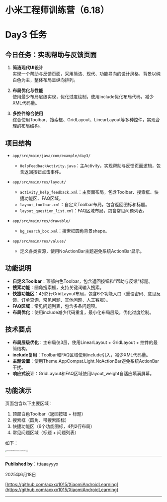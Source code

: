 # 小米工程师训练营（6.18）
# Day3 任务

## 今日任务：实现帮助与反馈页面

1. **简洁现代UI设计**  
   实现一个帮助与反馈页面，采用简洁、现代、功能导向的设计风格，背景以纯白色为主，整体布局呈纵向排列。

2. **布局优化与性能**  
   使用最少布局层级实现，优化过度绘制，使用include优化布局代码，减少XML代码量。

3. **多控件综合使用**  
   综合使用Toolbar、搜索框、GridLayout、LinearLayout等多种控件，实现合理的布局结构。

## 项目结构

- `app/src/main/java/com/example/day3/`  
  - `HelpFeedbackActivity.java`：主Activity，实现帮助与反馈页面逻辑，包含返回按钮点击事件。

- `app/src/main/res/layout/`  
  - `activity_help_feedback.xml`：主页面布局，包含Toolbar、搜索框、快捷功能区、FAQ区域。
  - `layout_toolbar.xml`：自定义Toolbar布局，包含返回图标和标题。
  - `layout_question_list.xml`：FAQ区域布局，包含常见问题列表。

- `app/src/main/res/drawable/`  
  - `bg_search_box.xml`：搜索框圆角背景shape。

- `app/src/main/res/values/`  
  - 定义各类资源，使用NoActionBar主题避免系统ActionBar显示。

## 功能说明

- **自定义Toolbar**：顶部白色Toolbar，包含返回按钮和"帮助与反馈"标题。
- **搜索功能**：圆角搜索框，支持关键词输入搜索。
- **快捷功能区**：4列2行GridLayout布局，包含6个功能入口（重设密码、意见反馈、订单查询、常见问题、其他问题、人工客服）。
- **FAQ区域**：常见问题列表，包含多条问题项。
- **布局优化**：使用include减少代码重复，最小化布局层级，优化过度绘制。

## 技术要点

- **布局层级优化**：主布局仅3层，使用LinearLayout + GridLayout + 控件的最简结构。
- **include复用**：Toolbar和FAQ区域使用include引入，减少XML代码量。
- **主题设置**：使用Theme.AppCompat.Light.NoActionBar避免系统ActionBar干扰。
- **响应式设计**：GridLayout和FAQ区域使用layout_weight自适应填满屏幕。

## 功能演示

页面包含以下主要区域：
1. 顶部白色Toolbar（返回按钮 + 标题）
2. 搜索框（圆角、带搜索图标）
3. 快捷功能区（6个功能图标，4列2行布局）
4. 常见问题区域（标题 + 问题列表）

如下：

<img src="https://img.picui.cn/free/2025/06/18/6852c4ad345fe.jpg" alt="71204d1d6779a9dd443cea747fa39ca.jpg" style="zoom:25%;" />



----

**Published by**：tttaaayyyx

2025年6月18日

[https://github.com/axxxx1015/XiaomiAndroidLearning](https://github.com/axxxx1015/XiaomiAndroidLearning)

----



 
